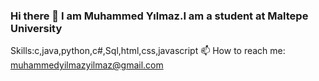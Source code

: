 ### Hi there 👋 I am Muhammed Yılmaz.I am  a student at Maltepe University
Skills:c,java,python,c#,Sql,html,css,javascript
📫 How to reach me: muhammedyilmazyilmaz@gmail.com

<!--
**Hassma21/Hassma21** is a ✨ _special_ ✨ repository because its `README.md` (this file) appears on your GitHub profile.

Here are some ideas to get you started:

- 🔭 I’m currently working on ...
- 🌱 I’m currently learning ...
- 👯 I’m looking to collaborate on ...
- 🤔 I’m looking for help with ...
- 💬 Ask me about ...
- 📫 How to reach me: ...
- 😄 Pronouns: ...
- ⚡ Fun fact: ...
-->
